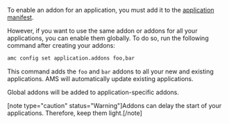 To enable an addon for an application, you must add it to the [application manifest](https://discourse.ubuntu.com/t/application-manifest/24197).

However, if you want to use the same addon or addons for all your applications, you can enable them globally. To do so, run the following command after creating your addons:

```bash
amc config set application.addons foo,bar
```

This command adds the `foo` and `bar` addons to all your new and existing applications. AMS will automatically update existing applications.

Global addons will be added to application-specific addons.

[note type="caution" status="Warning"]Addons can delay the start of your applications. Therefore, keep them light.[/note]
